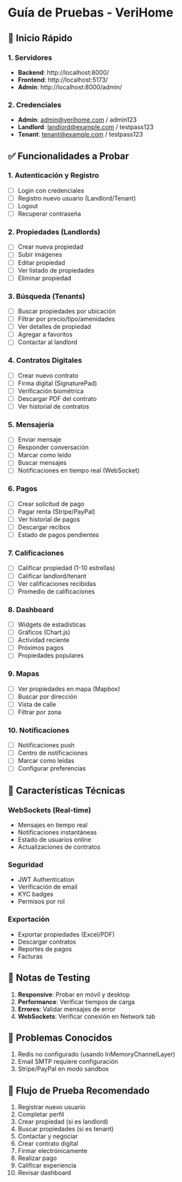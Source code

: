 # Guía de Pruebas - VeriHome

## 🚀 Inicio Rápido

### 1. Servidores
- **Backend**: http://localhost:8000/
- **Frontend**: http://localhost:5173/
- **Admin**: http://localhost:8000/admin/

### 2. Credenciales
- **Admin**: admin@verihome.com / admin123
- **Landlord**: landlord@example.com / testpass123
- **Tenant**: tenant@example.com / testpass123

## ✅ Funcionalidades a Probar

### 1. **Autenticación y Registro**
- [ ] Login con credenciales
- [ ] Registro nuevo usuario (Landlord/Tenant)
- [ ] Logout
- [ ] Recuperar contraseña

### 2. **Propiedades (Landlords)**
- [ ] Crear nueva propiedad
- [ ] Subir imágenes
- [ ] Editar propiedad
- [ ] Ver listado de propiedades
- [ ] Eliminar propiedad

### 3. **Búsqueda (Tenants)**
- [ ] Buscar propiedades por ubicación
- [ ] Filtrar por precio/tipo/amenidades
- [ ] Ver detalles de propiedad
- [ ] Agregar a favoritos
- [ ] Contactar al landlord

### 4. **Contratos Digitales**
- [ ] Crear nuevo contrato
- [ ] Firma digital (SignaturePad)
- [ ] Verificación biométrica
- [ ] Descargar PDF del contrato
- [ ] Ver historial de contratos

### 5. **Mensajería**
- [ ] Enviar mensaje
- [ ] Responder conversación
- [ ] Marcar como leído
- [ ] Buscar mensajes
- [ ] Notificaciones en tiempo real (WebSocket)

### 6. **Pagos**
- [ ] Crear solicitud de pago
- [ ] Pagar renta (Stripe/PayPal)
- [ ] Ver historial de pagos
- [ ] Descargar recibos
- [ ] Estado de pagos pendientes

### 7. **Calificaciones**
- [ ] Calificar propiedad (1-10 estrellas)
- [ ] Calificar landlord/tenant
- [ ] Ver calificaciones recibidas
- [ ] Promedio de calificaciones

### 8. **Dashboard**
- [ ] Widgets de estadísticas
- [ ] Gráficos (Chart.js)
- [ ] Actividad reciente
- [ ] Próximos pagos
- [ ] Propiedades populares

### 9. **Mapas**
- [ ] Ver propiedades en mapa (Mapbox)
- [ ] Buscar por dirección
- [ ] Vista de calle
- [ ] Filtrar por zona

### 10. **Notificaciones**
- [ ] Notificaciones push
- [ ] Centro de notificaciones
- [ ] Marcar como leídas
- [ ] Configurar preferencias

## 🔧 Características Técnicas

### WebSockets (Real-time)
- Mensajes en tiempo real
- Notificaciones instantáneas
- Estado de usuarios online
- Actualizaciones de contratos

### Seguridad
- JWT Authentication
- Verificación de email
- KYC badges
- Permisos por rol

### Exportación
- Exportar propiedades (Excel/PDF)
- Descargar contratos
- Reportes de pagos
- Facturas

## 📝 Notas de Testing

1. **Responsive**: Probar en móvil y desktop
2. **Performance**: Verificar tiempos de carga
3. **Errores**: Validar mensajes de error
4. **WebSockets**: Verificar conexión en Network tab

## 🐛 Problemas Conocidos

1. Redis no configurado (usando InMemoryChannelLayer)
2. Email SMTP requiere configuración
3. Stripe/PayPal en modo sandbox

## 🎯 Flujo de Prueba Recomendado

1. Registrar nuevo usuario
2. Completar perfil
3. Crear propiedad (si es landlord)
4. Buscar propiedades (si es tenant)
5. Contactar y negociar
6. Crear contrato digital
7. Firmar electrónicamente
8. Realizar pago
9. Calificar experiencia
10. Revisar dashboard